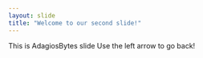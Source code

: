 ```yaml
---
layout: slide
title: "Welcome to our second slide!"
---
```

This is AdagiosBytes slide
Use the left arrow to go back!